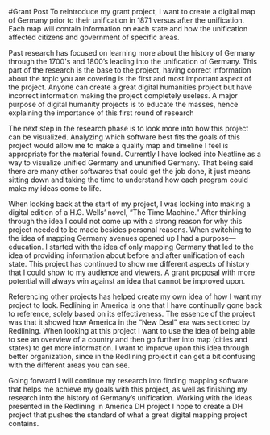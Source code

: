 #Grant Post
  To reintroduce my grant project, I want to create a digital map of Germany prior to their unification in 1871 versus after the unification. Each map will contain information on each state and how the unification affected citizens and government of specific areas. 

  Past research has focused on learning more about the history of Germany through the 1700's and 1800’s leading into the unification of Germany. This part of the research is the base to the project, having correct information about the topic you are covering is the first and most important aspect of the project. Anyone can create a great digital humanities project but have incorrect information making the project completely useless. A major purpose of digital humanity projects is to educate the masses, hence explaining the importance of this first round of research

  The next step in the research phase is to look more into how this project can be visualized. Analyzing which software best fits the goals of this project would allow me to make a quality map and timeline I feel is appropriate for the material found. Currently I have looked into Neatline as a way to visualize unified Germany and ununified Germany. That being said there are many other softwares that could get the job done, it just means sitting down and taking the time to understand how each program could make my ideas come to life.

  When looking back at the start of my project, I was looking into making a digital edition of a H.G. Wells’ novel, “The Time Machine.” After thinking through the idea I could not come up with a strong reason for why this project needed to be made besides personal reasons. When switching to the idea of mapping Germany avenues opened up I had a purpose— education. I started with the idea of only mapping Germany that led to the idea of providing information about before and after unification of each state. This project has continued to show me different aspects of history that I could show to my audience and viewers. A grant proposal with more potential will always win against an idea that cannot be improved upon.

  Referencing other projects has helped create my own idea of how I want my project to look. Redlining in America is one that I have continually gone back to reference, solely based on its effectiveness. The essence of the project was that it showed how America in the “New Deal” era was sectioned by Redlining. When looking at this project I want to use the idea of being able to see an overview of a country and then go further into map (cities and states) to get more information. I want to improve upon this idea through better organization, since in the Redlining project it can get a bit confusing with the different areas you can see. 
 

  Going forward I will continue my research into finding mapping software that helps me achieve my goals with this project, as well as finishing my research into the history of Germany’s unification. Working with the ideas presented in the Redlining in America DH project I hope to create a DH project that pushes the standard of what a great digital mapping project contains.   

